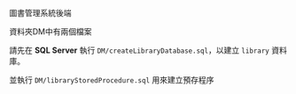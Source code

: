 圖書管理系統後端

資料夾DM中有兩個檔案

請先在 **SQL Server** 執行 `DM/createLibraryDatabase.sql`，以建立 `library` 資料庫。

並執行 `DM/libraryStoredProcedure.sql` 用來建立預存程序
